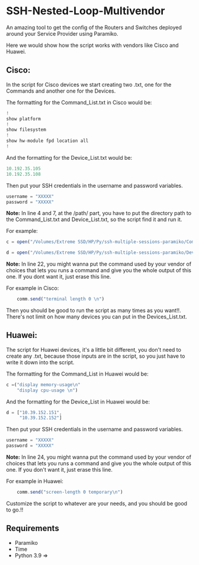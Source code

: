 # SSH-Nested-Loop-Multivendor

An amazing tool to get the config of the Routers and Switches deployed around your Service Provider using Paramiko.

Here we would show how the script works with vendors like Cisco and Huawei.

##  Cisco:

In the script for Cisco devices we start creating two .txt, one for the Commands and another one for the Devices. 

The formatting for the Command_List.txt in Cisco would be:

```js
!
show platform
!
show filesystem
!
show hw-module fpd location all
!
```
And the formatting for the Device_List.txt would be:
```js
10.192.35.105
10.192.35.108
```
Then put your SSH credentials in the username and password variables.
```js
username = "XXXXX"
password = "XXXXX" 
```

**Note:** In line 4 and 7, at the /path/ part, you have to put the directory path to the Command_List.txt and Device_List.txt, so the script find it and run it.

For example:
```js
c = open("/Volumes/Extreme SSD/HP/Py/ssh-multiple-sessions-paramiko/Command_List.txt" , "r")

d = open("/Volumes/Extreme SSD/HP/Py/ssh-multiple-sessions-paramiko/Device_List.txt", "r")
```

**Note:** In line 22, you might wanna put the command used by your vendor of choices that lets you runs a command and give you the whole output of this one. If you dont want it, just erase this line.

For example in Cisco:
```js
    comm.send("terminal length 0 \n")
```


Then you should be good to run the script as many times as you want!!. There's not limit on how many devices you can put in the Devices_List.txt.

##  Huawei:

The script for Huawei devices, it's a little bit different, you don't need to create any .txt, because those inputs are in the script, so you just have to write it down into the script.

The formatting for the Command_List in Huawei would be:

```js
c =("display memory-usage\n"
    "display cpu-usage \n")
```
And the formatting for the Device_List in Huawei would be:
```js
d = ["10.39.152.151",
     "10.39.152.152"]
```
Then put your SSH credentials in the username and password variables.
```js
username = "XXXXX"
password = "XXXXX" 
```
**Note:** In line 24, you might wanna put the command used by your vendor of choices that lets you runs a command and give you the whole output of this one. If you don't want it, just erase this line.

For example in Huawei:
```js
    comm.send("screen-length 0 temporary\n")
```

Customize the script to whatever are your needs, and you should be good to go.!!

## Requirements

* Paramiko
* Time
* Python 3.9 =>
